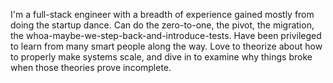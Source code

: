 I'm a full-stack engineer with a breadth of experience gained mostly from doing
the startup dance. Can do the zero-to-one, the pivot, the migration, the
whoa-maybe-we-step-back-and-introduce-tests. Have been privileged to learn from
many smart people along the way. Love to theorize about how to properly make
systems scale, and dive in to examine why things broke when those theories
prove incomplete.
